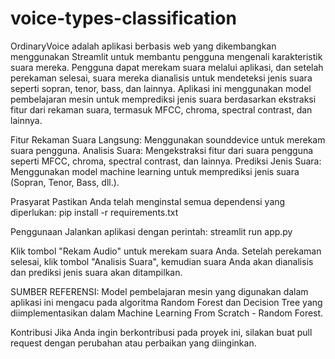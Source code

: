 # voice-types-classification

OrdinaryVoice adalah aplikasi berbasis web yang dikembangkan menggunakan Streamlit untuk membantu pengguna mengenali karakteristik suara mereka. Pengguna dapat merekam suara melalui aplikasi, dan setelah perekaman selesai, suara mereka dianalisis untuk mendeteksi jenis suara seperti sopran, tenor, bass, dan lainnya. Aplikasi ini menggunakan model pembelajaran mesin untuk memprediksi jenis suara berdasarkan ekstraksi fitur dari rekaman suara, termasuk MFCC, chroma, spectral contrast, dan lainnya.

Fitur Rekaman Suara Langsung: Menggunakan sounddevice untuk merekam suara pengguna. Analisis Suara: Mengekstraksi fitur dari suara pengguna seperti MFCC, chroma, spectral contrast, dan lainnya. Prediksi Jenis Suara: Menggunakan model machine learning untuk memprediksi jenis suara (Sopran, Tenor, Bass, dll.).

Prasyarat Pastikan Anda telah menginstal semua dependensi yang diperlukan: pip install -r requirements.txt

Penggunaan Jalankan aplikasi dengan perintah: streamlit run app.py

Klik tombol "Rekam Audio" untuk merekam suara Anda. Setelah perekaman selesai, klik tombol "Analisis Suara", kemudian suara Anda akan dianalisis dan prediksi jenis suara akan ditampilkan.

SUMBER REFERENSI: Model pembelajaran mesin yang digunakan dalam aplikasi ini mengacu pada algoritma Random Forest dan Decision Tree yang diimplementasikan dalam Machine Learning From Scratch - Random Forest.

Kontribusi Jika Anda ingin berkontribusi pada proyek ini, silakan buat pull request dengan perubahan atau perbaikan yang diinginkan.
